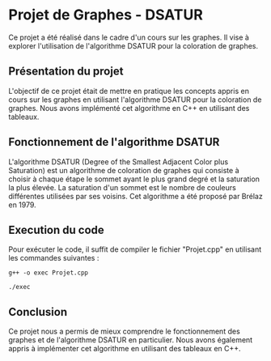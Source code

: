 # Projet de Graphes - DSATUR

Ce projet a été réalisé dans le cadre d'un cours sur les graphes. Il vise à explorer l'utilisation de l'algorithme DSATUR pour la coloration de graphes.

## Présentation du projet

L'objectif de ce projet était de mettre en pratique les concepts appris en cours sur les graphes en utilisant l'algorithme DSATUR pour la coloration de graphes. Nous avons implémenté cet algorithme en C++ en utilisant des tableaux.

## Fonctionnement de l'algorithme DSATUR
L'algorithme DSATUR (Degree of the Smallest Adjacent Color plus Saturation) est un algorithme de coloration de graphes qui consiste à choisir à chaque étape le sommet ayant le plus grand degré et la saturation la plus élevée. La saturation d'un sommet est le nombre de couleurs différentes utilisées par ses voisins. Cet algorithme a été proposé par Brélaz en 1979.

<h2>Execution du code</h2>

Pour exécuter le code, il suffit de compiler le fichier "Projet.cpp" en utilisant les commandes suivantes :

````
g++ -o exec Projet.cpp 
````
````
./exec 
````
## Conclusion
Ce projet nous a permis de mieux comprendre le fonctionnement des graphes et de l'algorithme DSATUR en particulier. Nous avons également appris à implémenter cet algorithme en utilisant des tableaux en C++.

